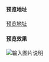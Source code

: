 #### 预览地址
[预览地址](https://pxx70g.axshare.com)
#### 预览效果
![输入图片说明](https://images.gitee.com/uploads/images/2020/0410/100850_b16dfcd9_2037786.png "屏幕截图.png")